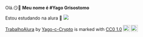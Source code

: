 Olá.😏👋
**Meu nome é #Yago Grisostomo**

Estou estudando na alura  🧠
![](https://media.giphy.com/media/cnhpl4IeYgU7MCBdV2/giphy.gif?cid=790b7611snc2oksmce2b77ubhprlc16b0yo7zclx1luqeg48&ep=v1_gifs_search&rid=giphy.gif&ct=g)
<p xmlns:cc="http://creativecommons.org/ns#" xmlns:dct="http://purl.org/dc/terms/"><a property="dct:title" rel="cc:attributionURL" href="https://github.com/Yago-c-crypto/yago-c-crypto">TrabalhoAlura</a> by <a rel="cc:attributionURL dct:creator" property="cc:attributionName" href="https://github.com/Yago-c-crypto">Yago-c-Crypto</a> is marked with <a href="https://creativecommons.org/publicdomain/zero/1.0/?ref=chooser-v1" target="_blank" rel="license noopener noreferrer" style="display:inline-block;">CC0 1.0<img style="height:22px!important;margin-left:3px;vertical-align:text-bottom;" src="https://mirrors.creativecommons.org/presskit/icons/cc.svg?ref=chooser-v1" alt=""><img style="height:22px!important;margin-left:3px;vertical-align:text-bottom;" src="https://mirrors.creativecommons.org/presskit/icons/zero.svg?ref=chooser-v1" alt=""></a></p>
